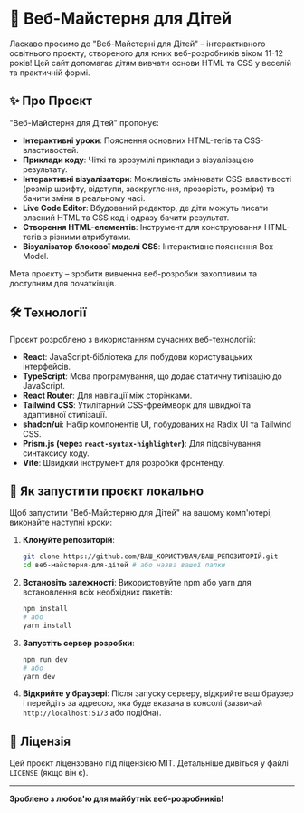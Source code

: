 # 🚀 Веб-Майстерня для Дітей

Ласкаво просимо до "Веб-Майстерні для Дітей" – інтерактивного освітнього проєкту, створеного для юних веб-розробників віком 11-12 років! Цей сайт допомагає дітям вивчати основи HTML та CSS у веселій та практичній формі.

## ✨ Про Проєкт

"Веб-Майстерня для Дітей" пропонує:
*   **Інтерактивні уроки**: Пояснення основних HTML-тегів та CSS-властивостей.
*   **Приклади коду**: Чіткі та зрозумілі приклади з візуалізацією результату.
*   **Інтерактивні візуалізатори**: Можливість змінювати CSS-властивості (розмір шрифту, відступи, заокруглення, прозорість, розміри) та бачити зміни в реальному часі.
*   **Live Code Editor**: Вбудований редактор, де діти можуть писати власний HTML та CSS код і одразу бачити результат.
*   **Створення HTML-елементів**: Інструмент для конструювання HTML-тегів з різними атрибутами.
*   **Візуалізатор блокової моделі CSS**: Інтерактивне пояснення Box Model.

Мета проєкту – зробити вивчення веб-розробки захопливим та доступним для початківців.

## 🛠️ Технології

Проєкт розроблено з використанням сучасних веб-технологій:
*   **React**: JavaScript-бібліотека для побудови користувацьких інтерфейсів.
*   **TypeScript**: Мова програмування, що додає статичну типізацію до JavaScript.
*   **React Router**: Для навігації між сторінками.
*   **Tailwind CSS**: Утилітарний CSS-фреймворк для швидкої та адаптивної стилізації.
*   **shadcn/ui**: Набір компонентів UI, побудованих на Radix UI та Tailwind CSS.
*   **Prism.js (через `react-syntax-highlighter`)**: Для підсвічування синтаксису коду.
*   **Vite**: Швидкий інструмент для розробки фронтенду.

## 🚀 Як запустити проєкт локально

Щоб запустити "Веб-Майстерню для Дітей" на вашому комп'ютері, виконайте наступні кроки:

1.  **Клонуйте репозиторій**:
    ```bash
    git clone https://github.com/ВАШ_КОРИСТУВАЧ/ВАШ_РЕПОЗИТОРІЙ.git
    cd веб-майстерня-для-дітей # або назва вашої папки
    ```

2.  **Встановіть залежності**:
    Використовуйте npm або yarn для встановлення всіх необхідних пакетів:
    ```bash
    npm install
    # або
    yarn install
    ```

3.  **Запустіть сервер розробки**:
    ```bash
    npm run dev
    # або
    yarn dev
    ```

4.  **Відкрийте у браузері**:
    Після запуску серверу, відкрийте ваш браузер і перейдіть за адресою, яка буде вказана в консолі (зазвичай `http://localhost:5173` або подібна).

## 📄 Ліцензія

Цей проєкт ліцензовано під ліцензією MIT. Детальніше дивіться у файлі `LICENSE` (якщо він є).

---

**Зроблено з любов'ю для майбутніх веб-розробників!**